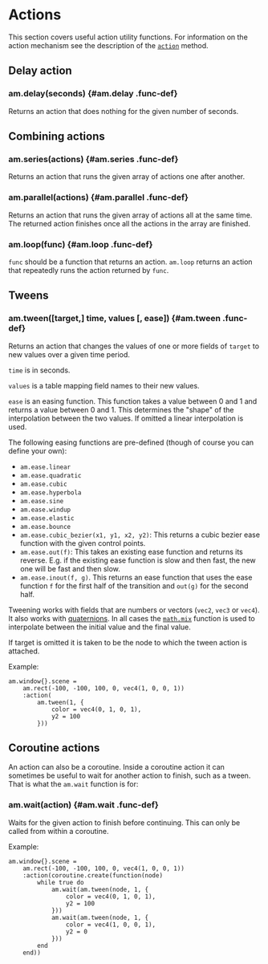 
# Actions

This section covers useful action utility functions.
For information on the action mechanism see the
description of the [`action`](#node:action) method.

## Delay action

### am.delay(seconds) {#am.delay .func-def}

Returns an action that does nothing for the given number
of seconds.

## Combining actions

### am.series(actions) {#am.series .func-def}

Returns an action that runs the given array
of actions one after another.

### am.parallel(actions) {#am.parallel .func-def}

Returns an action that runs the given array of
actions all at the same time. The returned action
finishes once all the actions in the array are
finished.

### am.loop(func) {#am.loop .func-def}

`func` should be a function that returns an
action. `am.loop` returns an action that repeatedly
runs the action returned by `func`.

## Tweens

### am.tween([target,] time, values [, ease]) {#am.tween .func-def}

Returns an action that changes the values of 
one or more fields of `target` to new values over
a given time period.

`time` is in seconds.

`values` is a table mapping field names to their
new values.

`ease` is an easing function. This function takes
a value between 0 and 1 and returns a value between
0 and 1. This determines the "shape" of the interpolation
between the two values. If omitted a linear interpolation
is used.

The following easing functions are pre-defined (though of course you can
define your own):

- `am.ease.linear`
- `am.ease.quadratic`
- `am.ease.cubic`
- `am.ease.hyperbola`
- `am.ease.sine`
- `am.ease.windup`
- `am.ease.elastic`
- `am.ease.bounce`
- `am.ease.cubic_bezier(x1, y1, x2, y2)`: This returns a cubic
  bezier ease function with the given control points.
- `am.ease.out(f)`: This takes an existing ease function and
  returns its reverse. E.g. if the existing ease function is
  slow and then fast, the new one will be fast and then slow.
- `am.ease.inout(f, g)`. This returns an ease function that
  uses the ease function `f` for the first half of the transition
  and `out(g)` for the second half.

Tweening works with fields that are
numbers or vectors (`vec2`, `vec3` or `vec4`).
It also works with [quaternions](#quaternions).
In all cases the [`math.mix`](#math.mix) function
is used to interpolate between the initial value and the
final value.

If target is omitted it is taken to be the node to which the
tween action is attached.

Example:

~~~ {.lua}
am.window{}.scene =
    am.rect(-100, -100, 100, 0, vec4(1, 0, 0, 1))
    :action(
        am.tween(1, {
            color = vec4(0, 1, 0, 1),
            y2 = 100
        }))
~~~

## Coroutine actions

An action can also be a coroutine. Inside a coroutine action
it can sometimes be useful to wait for another action to finish,
such as a tween. That is what the `am.wait` function is for:

### am.wait(action) {#am.wait .func-def}

Waits for the given action to finish before continuing.
This can only be called from within a coroutine.

Example:

~~~ {.lua}
am.window{}.scene =
    am.rect(-100, -100, 100, 0, vec4(1, 0, 0, 1))
    :action(coroutine.create(function(node)
        while true do
            am.wait(am.tween(node, 1, {
                color = vec4(0, 1, 0, 1),
                y2 = 100
            }))
            am.wait(am.tween(node, 1, {
                color = vec4(1, 0, 0, 1),
                y2 = 0
            }))
        end
    end))
~~~

